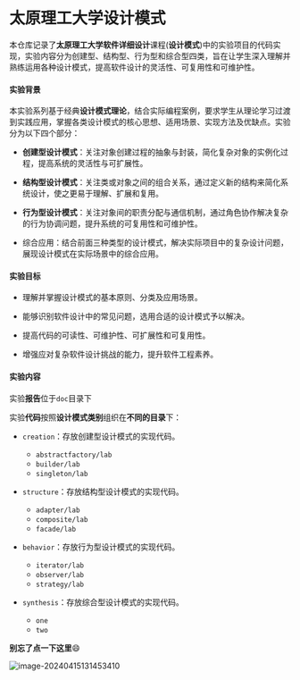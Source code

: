 # 太原理工大学设计模式



​		本仓库记录了**太原理工大学软件详细设计**课程(**设计模式**)中的实验项目的代码实现，实验内容分为创建型、结构型、行为型和综合型四类，旨在让学生深入理解并熟练运用各种设计模式，提高软件设计的灵活性、可复用性和可维护性。



#### **实验背景**

​		本实验系列基于经典**设计模式理论**，结合实际编程案例，要求学生从理论学习过渡到实践应用，掌握各类设计模式的核心思想、适用场景、实现方法及优缺点。实验分为以下四个部分：

- **创建型设计模式**：关注对象创建过程的抽象与封装，简化复杂对象的实例化过程，提高系统的灵活性与可扩展性。

- **结构型设计模式**：关注类或对象之间的组合关系，通过定义新的结构来简化系统设计，使之更易于理解、扩展和复用。

- **行为型设计模式**：关注对象间的职责分配与通信机制，通过角色协作解决复杂的行为协调问题，提升系统的可复用性和可维护性。

- 综合应用：结合前面三种类型的设计模式，解决实际项目中的复杂设计问题，展现设计模式在实际场景中的综合应用。

  

#### 实验目标

- 理解并掌握设计模式的基本原则、分类及应用场景。

- 能够识别软件设计中的常见问题，选用合适的设计模式予以解决。

- 提高代码的可读性、可维护性、可扩展性和可复用性。

- 增强应对复杂软件设计挑战的能力，提升软件工程素养。

  

#### 实验内容



实验**报告**位于`doc`目录下

实验**代码**按照**设计模式类别**组织在**不同的目录**下：

- `creation`：存放创建型设计模式的实现代码。
  - `abstractfactory/lab`
  - `builder/lab`
  - `singleton/lab`
- `structure`：存放结构型设计模式的实现代码。
  - `adapter/lab`
  - `composite/lab`
  - `facade/lab`
- `behavior`：存放行为型设计模式的实现代码。
  - `iterator/lab`
  - `observer/lab`
  - `strategy/lab`

- `synthesis`：存放综合型设计模式的实现代码。

  - `one`
  - `two`

  

**别忘了点一下这里**:smile:

![image-20240415131453410](https://ohtoai-images.oss-cn-beijing.aliyuncs.com/imgs/image-20240415131453410.png)






